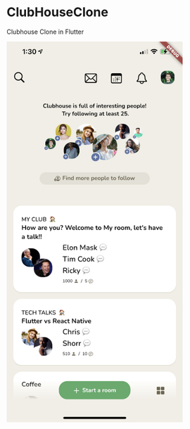 # ClubHouseClone

Clubhouse Clone in Flutter 



<img src="https://github.com/imchlorine/Flutter-Clubhouse-Clone/blob/main/screenshot/home.png" width="400">
